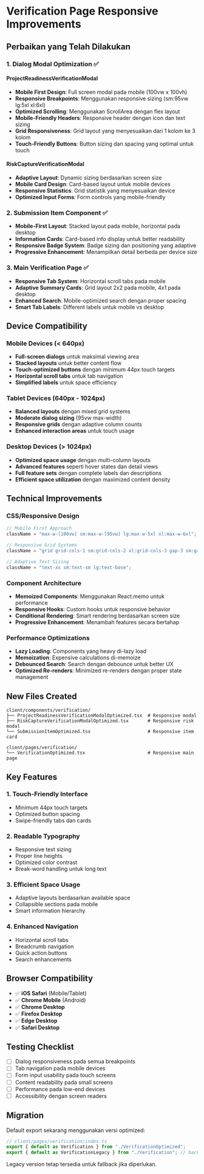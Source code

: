 # Verification Page Responsive Improvements

## Perbaikan yang Telah Dilakukan

### 1. **Dialog Modal Optimization** ✅

#### ProjectReadinessVerificationModal

- **Mobile First Design**: Full screen modal pada mobile (100vw x 100vh)
- **Responsive Breakpoints**: Menggunakan responsive sizing (sm:95vw lg:5xl xl:6xl)
- **Optimized Scrolling**: Menggunakan ScrollArea dengan flex layout
- **Mobile-Friendly Headers**: Responsive header dengan icon dan text sizing
- **Grid Responsiveness**: Grid layout yang menyesuaikan dari 1 kolom ke 3 kolom
- **Touch-Friendly Buttons**: Button sizing dan spacing yang optimal untuk touch

#### RiskCaptureVerificationModal

- **Adaptive Layout**: Dynamic sizing berdasarkan screen size
- **Mobile Card Design**: Card-based layout untuk mobile devices
- **Responsive Statistics**: Grid statistik yang menyesuaikan device
- **Optimized Input Forms**: Form controls yang mobile-friendly

### 2. **Submission Item Component** ✅

- **Mobile-First Layout**: Stacked layout pada mobile, horizontal pada desktop
- **Information Cards**: Card-based info display untuk better readability
- **Responsive Badge System**: Badge sizing dan positioning yang adaptive
- **Progressive Enhancement**: Menampilkan detail berbeda per device size

### 3. **Main Verification Page** ✅

- **Responsive Tab System**: Horizontal scroll tabs pada mobile
- **Adaptive Summary Cards**: Grid layout 2x2 pada mobile, 4x1 pada desktop
- **Enhanced Search**: Mobile-optimized search dengan proper spacing
- **Smart Tab Labels**: Different labels untuk mobile vs desktop

## Device Compatibility

### Mobile Devices (< 640px)

- **Full-screen dialogs** untuk maksimal viewing area
- **Stacked layouts** untuk better content flow
- **Touch-optimized buttons** dengan minimum 44px touch targets
- **Horizontal scroll tabs** untuk tab navigation
- **Simplified labels** untuk space efficiency

### Tablet Devices (640px - 1024px)

- **Balanced layouts** dengan mixed grid systems
- **Moderate dialog sizing** (95vw max-width)
- **Responsive grids** dengan adaptive column counts
- **Enhanced interaction areas** untuk touch usage

### Desktop Devices (> 1024px)

- **Optimized space usage** dengan multi-column layouts
- **Advanced features** seperti hover states dan detail views
- **Full feature sets** dengan complete labels dan descriptions
- **Efficient space utilization** dengan maximized content density

## Technical Improvements

### CSS/Responsive Design

```typescript
// Mobile First Approach
className = "max-w-[100vw] sm:max-w-[95vw] lg:max-w-5xl xl:max-w-6xl";

// Responsive Grid Systems
className = "grid grid-cols-1 sm:grid-cols-2 xl:grid-cols-3 gap-3 sm:gap-4";

// Adaptive Text Sizing
className = "text-xs sm:text-sm lg:text-base";
```

### Component Architecture

- **Memoized Components**: Menggunakan React.memo untuk performance
- **Responsive Hooks**: Custom hooks untuk responsive behavior
- **Conditional Rendering**: Smart rendering berdasarkan screen size
- **Progressive Enhancement**: Menambah features secara bertahap

### Performance Optimizations

- **Lazy Loading**: Components yang heavy di-lazy load
- **Memoization**: Expensive calculations di-memoize
- **Debounced Search**: Search dengan debounce untuk better UX
- **Optimized Re-renders**: Minimized re-renders dengan proper state management

## New Files Created

```
client/components/verification/
├── ProjectReadinessVerificationModalOptimized.tsx  # Responsive modal
├── RiskCaptureVerificationModalOptimized.tsx       # Responsive risk modal
└── SubmissionItemOptimized.tsx                     # Responsive item card

client/pages/verification/
└── VerificationOptimized.tsx                       # Responsive main page
```

## Key Features

### 1. **Touch-Friendly Interface**

- Minimum 44px touch targets
- Optimized button spacing
- Swipe-friendly tabs dan cards

### 2. **Readable Typography**

- Responsive text sizing
- Proper line heights
- Optimized color contrast
- Break-word handling untuk long text

### 3. **Efficient Space Usage**

- Adaptive layouts berdasarkan available space
- Collapsible sections pada mobile
- Smart information hierarchy

### 4. **Enhanced Navigation**

- Horizontal scroll tabs
- Breadcrumb navigation
- Quick action buttons
- Search enhancements

## Browser Compatibility

- ✅ **iOS Safari** (Mobile/Tablet)
- ✅ **Chrome Mobile** (Android)
- ✅ **Chrome Desktop**
- ✅ **Firefox Desktop**
- ✅ **Edge Desktop**
- ✅ **Safari Desktop**

## Testing Checklist

- [ ] Dialog responsiveness pada semua breakpoints
- [ ] Tab navigation pada mobile devices
- [ ] Form input usability pada touch screens
- [ ] Content readability pada small screens
- [ ] Performance pada low-end devices
- [ ] Accessibility dengan screen readers

## Migration

Default export sekarang menggunakan versi optimized:

```typescript
// client/pages/verification/index.ts
export { default as Verification } from "./VerificationOptimized";
export { default as VerificationLegacy } from "./Verification"; // backup
```

Legacy version tetap tersedia untuk fallback jika diperlukan.
